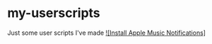 # my-userscripts
Just some user scripts I've made
[![Install Apple Music Notifications]](https://github.com/booploops/my-userscripts/raw/master/applemusic-notifications.user.js)
